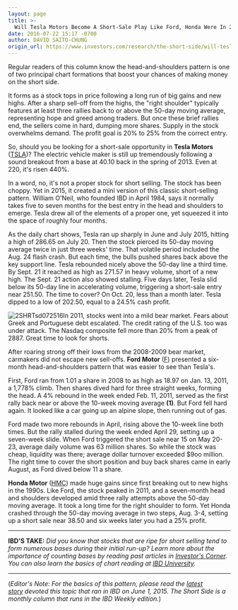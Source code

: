```yaml
---
layout: page
title: >-
  Will Tesla Motors Become A Short-Sale Play Like Ford, Honda Were In 2011?
date: 2016-07-22 15:17 -0700
author: DAVID SAITO-CHUNG
origin_url: https://www.investors.com/research/the-short-side/will-tesla-motors-become-a-short-sale-play-like-ford-honda-motor-were-in-2011
---
```





Regular readers of this column know the head-and-shoulders pattern is one of two principal chart formations that boost your chances of making money on the short side.


It forms as a stock tops in price following a long run of big gains and new highs. After a sharp sell-off from the highs, the "right shoulder" typically features at least three rallies back to or above the 50-day moving average, representing hope and greed among traders. But once these brief rallies end, the sellers come in hard, dumping more shares. Supply in the stock overwhelms demand. The profit goal is 20% to 25% from the correct entry.


So, should you be looking for a short-sale opportunity in **Tesla Motors** ([TSLA](https://research.investors.com/quote.aspx?symbol=TSLA))? The electric vehicle maker is still up tremendously following a sound breakout from a base at 40.10 back in the spring of 2013. Even at 220, it's risen 440%.


In a word, no, it's not a proper stock for short selling. The stock has been choppy. Yet in 2015, it created a mini version of this classic short-selling pattern. William O'Neil, who founded IBD in April 1984, says it normally takes five to seven months for the best entry in the head and shoulders to emerge. Tesla drew all of the elements of a proper one, yet squeezed it into the space of roughly four months.


As the daily chart shows, Tesla ran up sharply in June and July 2015, hitting a high of 286.65 on July 20. Then the stock pierced its 50-day moving average twice in just three weeks' time. That volatile period included the Aug. 24 flash crash. But each time, the bulls pushed shares back above the key support line.
Tesla rebounded nicely above the 50-day line a third time. By Sept. 21 it reached as high as 271.57 in heavy volume, short of a new high. The Sept. 21 action also showed stalling. Five days later, Tesla slid below its 50-day line in accelerating volume, triggering a short-sale entry near 251.50. The time to cover? On Oct. 20, less than a month later. Tesla dipped to a low of 202.50, equal to a 24.5% cash profit.


![2SHRTsd072516](https://www.investors.com/wp-content/uploads/2016/07/2SHRTsd072516.jpg)In 2011, stocks went into a mild bear market. Fears about Greek and Portuguese debt escalated. The credit rating of the U.S. too was under attack. The Nasdaq composite fell more than 20% from a peak of 2887. Great time to look for shorts.


After roaring strong off their lows from the 2008-2009 bear market, carmakers did not escape new sell-offs. **Ford Motor** ([F](https://research.investors.com/quote.aspx?symbol=F)) presented a six-month head-and-shoulders pattern that was easier to see than Tesla's.


First, Ford ran from 1.01 a share in 2008 to as high as 18.97 on Jan. 13, 2011, a 1,778% climb. Then shares dived hard for three straight weeks, forming the head. A 4% rebound in the week ended Feb. 11, 2011, served as the first rally back near or above the 10-week moving average **(1)**. But Ford fell hard again. It looked like a car going up an alpine slope, then running out of gas.


Ford made two more rebounds in April, rising above the 10-week line both times. But the rally stalled during the week ended April 29, setting up a seven-week slide. When Ford triggered the short sale near 15 on May 20-23, average daily volume was 63 million shares. So while the stock was cheap, liquidity was there; average dollar turnover exceeded $9oo million. The right time to cover the short position and buy back shares came in early August, as Ford dived below 11 a share.


**Honda Motor** ([HMC](https://research.investors.com/quote.aspx?symbol=HMC)) made huge gains since first breaking out to new highs in the 1990s. Like Ford, the stock peaked in 2011, and a seven-month head and shoulders developed amid three rally attempts above the 50-day moving average. It took a long time for the right shoulder to form. Yet Honda crashed through the 50-day moving average in two steps, Aug. 3-4, setting up a short sale near 38.50 and six weeks later you had a 25% profit.




---


**IBD'S TAKE:** *Did you know that stocks that are ripe for short selling tend to form numerous bases during their initial run-up? Learn more about the importance of counting bases by reading past articles in [Investor's Corner](https://www.investors.com/category/how-to-invest/investors-corner/?nav=IBDUInvestorsCorner). You can also learn the basics of chart reading at [IBD University](http://education.investors.com/courselandingpage.aspx?id=735730).*




---


(*Editor's Note: For the basics of this pattern, please read the [latest story](https://www.investors.com/research/the-short-side/how-to-spot-the-head-and-shoulders-short-sale-pattern/) devoted this topic that ran in IBD on June 1, 2015. The Short Side is a monthly column that runs in the IBD Weekly edition.*)




